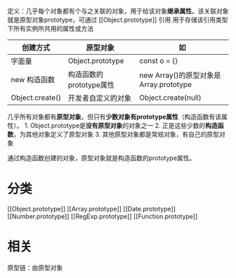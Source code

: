 定义：几乎每个对象都有个与之关联的对象，用于给该对象**继承属性**。该关联对象就是原型对象prototype，可通过 [[Object.prototype]] 引用
用于存储该引用类型下所有实例所共用的属性或方法

| 创建方式 | 原型对象 | 如 |
| --- | --- | --- |
| 字面量 | Object.prototype | const o = {} |
| new 构造函数 | 构造函数的prototype属性 | new Array()的原型对象是Array.prototype |
| Object.create() | 开发者自定义的对象 | Object.create(null) |

几乎所有对象都有**原型对象**，但只有**少数对象有prototype属性**（构造函数有该属性）。
	1. Object.prototype是**没有原型对象**的对象之一
	2. 正是这些少数的**构造函数**，为其他对象定义了原型对象
	3. 其他原型对象都是常规对象，有自己的原型对象

通过构造函数创建的对象，原型对象就是构造函数的prototype属性。
# 分类
[[Object.prototype]] 
[[Array.prototype]] 
[[Date.prototype]] 
[[Number.prototype]] 
[[RegExp.prototype]] 
[[Function.prototype]] 
# 相关
原型链：由原型对象
